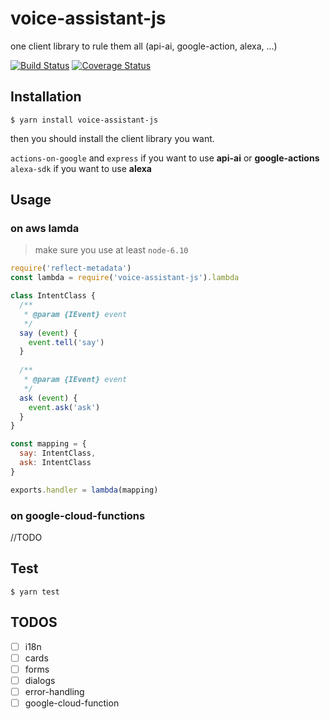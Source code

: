 # voice-assistant-js

one client library to rule them all (api-ai, google-action, alexa, ...)

[![Build Status](https://travis-ci.org/digitalkaoz/voice-assistant-js.svg?branch=master)](https://travis-ci.org/digitalkaoz/voice-assistant-js)
[![Coverage Status](https://coveralls.io/repos/github/digitalkaoz/voice-assistant-js/badge.svg?branch=master)](https://coveralls.io/github/digitalkaoz/voice-assistant-js?branch=master)

## Installation

```
$ yarn install voice-assistant-js
```

then you should install the client library you want.

`actions-on-google` and `express` if you want to use **api-ai** or **google-actions**
`alexa-sdk` if you want to use **alexa**

## Usage

### on aws lamda

> make sure you use at least `node-6.10`

```js
require('reflect-metadata')
const lambda = require('voice-assistant-js').lambda

class IntentClass {
  /**
   * @param {IEvent} event
   */
  say (event) {
    event.tell('say')
  }
  
  /**
   * @param {IEvent} event
   */
  ask (event) {
    event.ask('ask')
  }
}

const mapping = {
  say: IntentClass,
  ask: IntentClass
}

exports.handler = lambda(mapping)
```

### on google-cloud-functions

//TODO

## Test

```
$ yarn test
```

## TODOS

- [ ] i18n
- [ ] cards
- [ ] forms
- [ ] dialogs
- [ ] error-handling
- [ ] google-cloud-function
